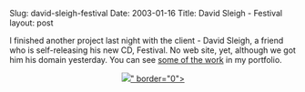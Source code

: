 Slug: david-sleigh-festival
Date: 2003-01-16
Title: David Sleigh - Festival
layout: post

I finished another project last night with the client - David Sleigh, a friend who is self-releasing his new CD, Festival. No web site, yet, although we got him his domain yesterday. You can see <a href="http://www.redmonk.net/services/portfolio/#folio-1731">some of the work</a> in my portfolio.

<div align="center"><a href="http://www.redmonk.net/services/portfolio/#folio-1731"><img --="--" linkonly="true" msgnum="1731" sleighcd_small.gif"="sleighCD_small.gif&quot;" src="&lt;!--#enclosure filename=" urlonly="true" />&quot; border=&quot;0&quot;&gt;</a></div>
